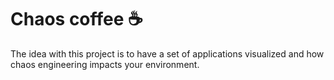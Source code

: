 # Chaos coffee :coffee:

The idea with this project is to have a set of applications
visualized and how chaos engineering impacts your environment.